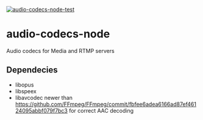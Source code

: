 [![audio-codecs-node-test](https://github.com/medooze/audio-codecs-node/actions/workflows/release.yaml/badge.svg)](https://github.com/medooze/audio-codecs-node/actions/workflows/release.yaml)

# audio-codecs-node
Audio codecs for Media and RTMP servers

## Dependecies

- libopus
- libspeex
- libavcodec newer than https://github.com/FFmpeg/FFmpeg/commit/fbfee6adea6166ad87ef46124095abbf079f7bc3 for correct AAC decoding
